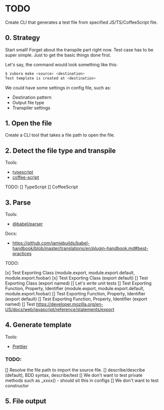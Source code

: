 # TODO

Create CLI that generates a test file from specified JS/TS/CoffeeScript file.

## 0. Strategy

Start small! Forget about the transpile part right now. Test case has to be super simple. Just to get the basic things done first.

Let's say, the command would look something like this:

```sh
$ zubora make <source> <destination>
Test template is created at <destination>
```

We could have some settings in config file, such as:

- Destination pattern
- Output file type
- Transpiler settings

## 1. Open the file

Create a CLI tool that takes a file path to open the file.

## 2. Detect the file type and transpile

Tools:

- [typescript](https://www.typescriptlang.org/)
- [coffee-script](http://coffeescript.org/)

TODO:
[] TypeScript
[] CoffeeScript

## 3. Parse

Tools:

- [@babel/parser](https://babeljs.io/docs/en/babel-parser)

Docs:

- <https://github.com/jamiebuilds/babel-handbook/blob/master/translations/en/plugin-handbook.md#best-practices>

TODO:

[x] Test Exporting Class (module.export, module.export.default, module.export.foobar)
[x] Test Exporting Class (export default)
[] Test Exporting Class (export named)
[] Let's write unit tests
[] Test Exporting Function, Property, Identifier (module.export, module.export.default, module.export.foobar)
[] Test Exporting Function, Property, Identifier (export default)
[] Test Exporting Function, Property, Identifier (export named)
[] Test <https://developer.mozilla.org/en-US/docs/web/javascript/reference/statements/export>

## 4. Generate template

Tools:

- [Prettier](https://prettier.io/)

### TODO:

[] Resolve the file path to import the source file.
[] describe/describe (default), BDD syntax, describe/test
[] We don't want to test private methods such as \_xxxx() - should sit this in configs
[] We don't want to test constructor

## 5. File output
